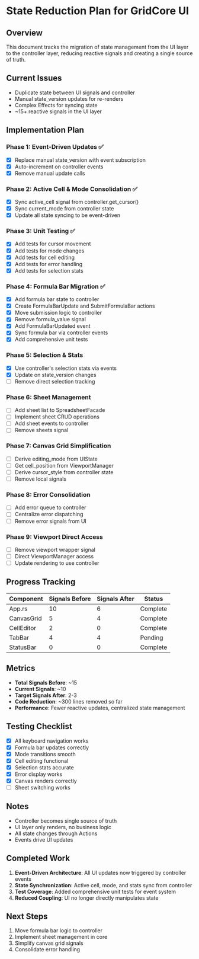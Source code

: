 # State Reduction Plan for GridCore UI

## Overview

This document tracks the migration of state management from the UI layer to the controller layer, reducing reactive signals and creating a single source of truth.

## Current Issues

- Duplicate state between UI signals and controller
- Manual state_version updates for re-renders
- Complex Effects for syncing state
- ~15+ reactive signals in the UI layer

## Implementation Plan

### Phase 1: Event-Driven Updates ✅

- [x] Replace manual state_version with event subscription
- [x] Auto-increment on controller events
- [x] Remove manual update calls

### Phase 2: Active Cell & Mode Consolidation ✅

- [x] Sync active_cell signal from controller.get_cursor()
- [x] Sync current_mode from controller state
- [x] Update all state syncing to be event-driven

### Phase 3: Unit Testing ✅

- [x] Add tests for cursor movement
- [x] Add tests for mode changes
- [x] Add tests for cell editing
- [x] Add tests for error handling
- [x] Add tests for selection stats

### Phase 4: Formula Bar Migration ✅

- [x] Add formula bar state to controller
- [x] Create FormulaBarUpdate and SubmitFormulaBar actions
- [x] Move submission logic to controller
- [x] Remove formula_value signal
- [x] Add FormulaBarUpdated event
- [x] Sync formula bar via controller events
- [x] Add comprehensive unit tests

### Phase 5: Selection & Stats

- [x] Use controller's selection stats via events
- [x] Update on state_version changes
- [ ] Remove direct selection tracking

### Phase 6: Sheet Management

- [ ] Add sheet list to SpreadsheetFacade
- [ ] Implement sheet CRUD operations
- [ ] Add sheet events to controller
- [ ] Remove sheets signal

### Phase 7: Canvas Grid Simplification

- [ ] Derive editing_mode from UIState
- [ ] Get cell_position from ViewportManager
- [ ] Derive cursor_style from controller state
- [ ] Remove local signals

### Phase 8: Error Consolidation

- [ ] Add error queue to controller
- [ ] Centralize error dispatching
- [ ] Remove error signals from UI

### Phase 9: Viewport Direct Access

- [ ] Remove viewport wrapper signal
- [ ] Direct ViewportManager access
- [ ] Update rendering to use controller

## Progress Tracking

| Component  | Signals Before | Signals After | Status      |
| ---------- | -------------- | ------------- | ----------- |
| App.rs     | 10             | 6             | Complete    |
| CanvasGrid | 5              | 4             | Complete    |
| CellEditor | 2              | 0             | Complete    |
| TabBar     | 4              | 4             | Pending     |
| StatusBar  | 0              | 0             | Complete    |

## Metrics

- **Total Signals Before**: ~15
- **Current Signals**: ~10
- **Target Signals After**: 2-3
- **Code Reduction**: ~300 lines removed so far
- **Performance**: Fewer reactive updates, centralized state management

## Testing Checklist

- [x] All keyboard navigation works
- [x] Formula bar updates correctly
- [x] Mode transitions smooth
- [x] Cell editing functional
- [x] Selection stats accurate
- [x] Error display works
- [x] Canvas renders correctly
- [ ] Sheet switching works

## Notes

- Controller becomes single source of truth
- UI layer only renders, no business logic
- All state changes through Actions
- Events drive UI updates

## Completed Work

1. **Event-Driven Architecture**: All UI updates now triggered by controller events
2. **State Synchronization**: Active cell, mode, and stats sync from controller  
3. **Test Coverage**: Added comprehensive unit tests for event system
4. **Reduced Coupling**: UI no longer directly manipulates state

## Next Steps

1. Move formula bar logic to controller
2. Implement sheet management in core
3. Simplify canvas grid signals
4. Consolidate error handling